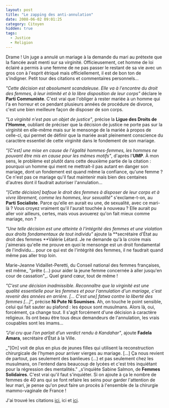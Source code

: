 ```yaml
---
layout: post
title: "Le zapping des anti-annulation"
date: 2008-06-02 09:01:25
category: Citoyen
hidden: true
tags:
  - Justice
  - Religion
---
```


Drame&nbsp;! Un juge a annulé un mariage à la demande du mari au prétexte que la fiancée avait menti sur sa virginité. Officieusement, cet homme de loi éclairé a permis à une femme de ne pas passer le restant de sa vie avec un gros con à l'esprit étriqué mais officiellement, il est de bon ton de s'indigner. Petit tour des citations et commentaires personnels…

_"Cette décision est absolument scandaleuse. Elle va à l'encontre du droit des femmes, à leur intimité et à la libre disposition de leur corps"_ déclare le **Parti Communiste**. C'est vrai que l'obliger à rester mariée à un homme qui l'a en horreur et ce pendant plusieurs années de procédure de divorce, c'est une bien meilleure façon de disposer de son corps.

_"La virginité n'est pas un objet de justice"_, précise la **Ligue des Droits de l'Homme**, oubliant de préciser que la décision de justice ne porte pas sur la virginité en elle-même mais sur le mensonge de la mariée à propos de celle-ci, qui permet de définir que la mariée avait pleinement conscience du caractère essentiel de cette virginité dans le fondement de son mariage.

_"[C'est] une mise en cause de l'égalité hommes-femmes, les hommes ne pouvant être mis en cause pour les mêmes motifs"_, d'après l'**UMP**. À mon sens, le problème est plutôt dans cette deuxième partie de la citation&nbsp;: pourquoi un homme qui ment ne mettrait-il pas autant en danger son mariage, dont un fondement est quand même la confiance, qu'une femme&nbsp;? Ce n'est pas ce mariage qu'il faut maintenir mais bien des centaines d'autres dont il faudrait autoriser l'annulation…

_"[Cette décision] bafoue le droit des femmes à disposer de leur corps et à vivre librement, comme les hommes, leur sexualité"_ s'exclame-t-on, au **Parti Socialiste**. Parce qu'elle en aurait eu une, de sexualité, avec ce mari-là&nbsp;? Vous croyez vraiment qu'il l'aurait touchée à nouveau&nbsp;? Elle aurait pu aller voir ailleurs, certes, mais vous avouerez qu'on fait mieux comme mariage, non&nbsp;?

_"Une telle décision est une atteinte à l'intégrité des femmes et une violation aux droits fondamentaux de tout individu"_ ajoute la **secrétaire d'État au droit des femmes **Valérie Létard. Je ne demande qu'à la croire mais j'aimerais qu'elle me prouve en quoi le mensonge est un droit fondamental de l'individu… pour ce qui est de l'intégrité des femmes, il ne faudrait quand même pas aller trop loin.

Marie-Jeanne Vidaillet-Peretti, du Conseil national des femmes françaises, est même_ "prête (…) pour aider la jeune femme concernée à aller jusqu'en cour de cassation"_. Quel grand cœur, tout de même&nbsp;!

_"C'est une décision inadmissible. Reconnaître que la virginité est une qualité essentielle pour les femmes et pour l'annulation d'un mariage, c'est revenir des années en arrière. [… C'est une] fatwa contre la liberté des femmes […]"_, précise **Ni Pute Ni Soumises**. Ah, on touche le point sensible, celui qui fait sauter au plafond&nbsp;: les époux sont musulmans. Alors là, oui, forcément, ça change tout. Il s'agit forcément d'une décision à caractère religieux. Ils ont beau être tous deux demandeurs de l'annulation, les vrais coupables sont les imams…

_"J’ai cru que l’on parlait d’un verdict rendu à Kandahar"_, ajoute **Fadela Amara**, secrétaire d’État à la Ville.

_"[On] voit de plus en plus de jeunes filles qui utilisent la reconstruction chirurgicale de l'hymen pour arriver vierges au mariage. […] Ça nous revient de partout, pas seulement des banlieues (…) et pas seulement chez les musulmans, on l'entend dans beaucoup de lycées et c'est très inquiétant pour la régression des mentalités." _s'inquiète Sabine Salmon, de **Femmes Solidaires**. C'est vrai qu'il faut s'inquiéter. Si on ajoute à ça le nombre de femmes de 40 ans qui se font refaire les seins pour garder l'attention de leur mari, je pense qu'on peut faire un procès à l'ensemble de la chirurgie mammo-vaginale de France&nbsp;!

J'ai trouvé les citations [ici](//www.lefigaro.fr/actualite-france/2008/05/30/01016-20080530ARTFIG00452-mariage-annule-l-ump-demande-un-recours.php), ici et [ici](http://www.lavoixdunord.fr/France_Monde/actualite/Secteur_France_Monde/2008/05/31/article_mariage-annule-droite-et-gauche-unies-da.shtml).